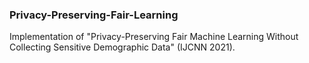 ### Privacy-Preserving-Fair-Learning
Implementation of "Privacy-Preserving Fair Machine Learning Without Collecting Sensitive Demographic Data" (IJCNN 2021).

